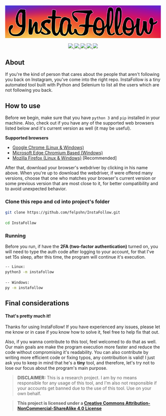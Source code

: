 <p align="center">
    <a href="https://github.com/felpshn/instafollow">
        <img src="https://github.com/felpshn/instafollow/blob/master/.github/instafollow-logo.png">
    </a>
</p>

<p align="center">
    <a href="https://github.com/felpshn/instafollow/releases/">
        <img src="https://img.shields.io/badge/version-4.x-lightgrey">
    </a>
    <a href="https://www.python.org/">
        <img src="https://img.shields.io/badge/built%20with-Python%203-blue">
    </a>
    <a href="https://github.com/SeleniumHQ/selenium">
        <img src="https://img.shields.io/badge/built%20with-Selenium-brightgreen">
    </a>
    <a href="https://creativecommons.org/licenses/by-nc-sa/4.0/">
        <img src="https://img.shields.io/badge/license-CC%20BY--NC--SA%20v4.0-orange">
    </a>
    <a href="https://makeapullrequest.com/">
        <img src="https://img.shields.io/badge/PRs-welcome-blueviolet">
    </a>
</p>

## About

If you're the kind of person that cares about the people that aren't following you back on Instagram, you've come into the right repo. InstaFollow is a tiny automated tool built with Python and Selenium to list all the users which are not following you back.

## How to use

Before we begin, make sure that you have `python 3` and `pip` installed in your machine. Also, check out if you have any of the supported web browsers listed below and it's current version as well (it may be useful).

**Supported browsers**
- [Google Chrome (Linux & Windows)](https://chromedriver.chromium.org/downloads)
- [Microsoft Edge Chromium Based (Windows)](https://developer.microsoft.com/en-us/microsoft-edge/tools/webdriver/#downloads)
- [Mozilla Firefox (Linux & Windows)](https://github.com/mozilla/geckodriver/releases) [Recommended]

After that, download your browser's webdriver by clicking in his name above. When you're up to download the webdriver, if were offered many versions, choose that one who matches your browser's current version or some previous version that are most close to it, for better compatibility and to avoid unexpected behavior.

### Clone this repo and cd into project's folder

```bash
git clone https://github.com/felpshn/InstaFollow.git

cd InstaFollow
```

### Running

Before you run, if have the **2FA (two-factor authentication)** turned on, you will need to type the auth code after logging to your account, for that I've set 15s sleep, after this time, the program will continue it's execution.

```bash
-- Linux:
python3 -m instafollow

-- Windows:
py -m instafollow
```

## Final considerations

#### That's pretty much it!

Thanks for using InstaFollow! If you have experienced any issues, please let me know or in case if you know how to solve it, feel free to help fix that out.

Also, if you wanna contribute to this tool, feel welcomed to do that as well. Our main goals are make the program execution more faster and reduce the code without compromising it's readability. You can also contribute by writing more efficient code or fixing typos, any contribuition is valid! I just ask you to keep in mind that he's a **tiny** tool, and therefore, let's try not to lose our focus about the program's main purpose.

> **DISCLAIMER:** This is a research project. I am by no means responsible for any usage of this tool, and I'm also not responsible if your accounts get banned due to the use of this tool. Use on your own behalf.

> **This project is licensed under a [Creative Commons Attribution-NonCommercial-ShareAlike 4.0 License](https://github.com/felpshn/instafollow/blob/master/LICENSE)**
